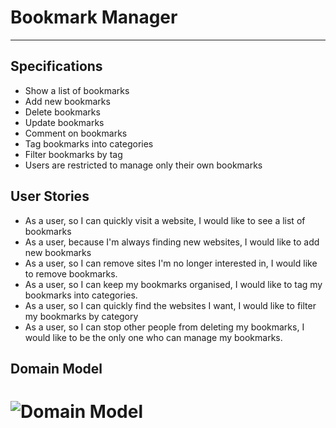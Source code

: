 # Bookmark Manager
___________________________

## Specifications

* Show a list of bookmarks
* Add new bookmarks
* Delete bookmarks
* Update bookmarks
* Comment on bookmarks
* Tag bookmarks into categories
* Filter bookmarks by tag
* Users are restricted to manage only their own bookmarks

## User Stories 
* As a user, so I can quickly visit a website, I would like to see a list of bookmarks
* As a user, because I'm always finding new websites, I would like to add new bookmarks
* As a user, so I can remove sites I'm no longer interested in, I would like to remove bookmarks. 
* As a user, so I can keep my bookmarks organised, I would like to tag my bookmarks into categories. 
* As a user, so I can quickly find the websites I want, I would like to filter my bookmarks by category
* As a user, so I can stop other people from deleting my bookmarks, I would like to be the only one who can manage my bookmarks. 

## Domain Model

# ![Domain Model](https://github.com/sabrinalord/bookmark_manager/blob/main/screenshot/model_shows_bookmark_list.png)
